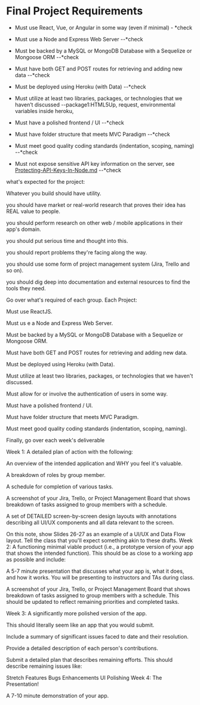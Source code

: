 # Final Project Requirements

* Must use React, Vue, or Angular in some way (even if minimal) - *check

* Must use a Node and Express Web Server --*check

* Must be backed by a MySQL or MongoDB Database with a Sequelize or Mongoose ORM  --*check

* Must have both GET and POST routes for retrieving and adding new data --*check

* Must be deployed using Heroku (with Data) --*check

* Must utilize at least two libraries, packages, or technologies that we haven’t discussed  --package1:HTML5Up, request, environmental variables inside heroku, 

* Must have a polished frontend / UI --*check

* Must have folder structure that meets MVC Paradigm --*check

* Must meet good quality coding standards (indentation, scoping, naming) --*check

* Must not expose sensitive API key information on the server, see [Protecting-API-Keys-In-Node.md](../../../../01-Class-Content/10-nodejs/03-Supplemental/Protecting-API-Keys-In-Node.md) --*check



what's expected for the project:

Whatever you build should have utility.

you should have market or real-world research that proves their idea has REAL value to people.

you should perform research on other web / mobile applications in their app's domain.

you should put serious time and thought into this.

you should report problems they're facing along the way.

you should use some form of project management system (Jira, Trello and so on).

you should dig deep into documentation and external resources to find the tools they need.

Go over what's required of each group. Each Project:

Must use ReactJS.

Must us e a Node and Express Web Server.

Must be backed by a MySQL or MongoDB Database with a Sequelize or Mongoose ORM.

Must have both GET and POST routes for retrieving and adding new data.

Must be deployed using Heroku (with Data).

Must utilize at least two libraries, packages, or technologies that we haven't discussed.

Must allow for or involve the authentication of users in some way.

Must have a polished frontend / UI.

Must have folder structure that meets MVC Paradigm.

Must meet good quality coding standards (indentation, scoping, naming).

Finally, go over each week's deliverable

Week 1: A detailed plan of action with the following:

An overview of the intended application and WHY you feel it's valuable.

A breakdown of roles by group member.

A schedule for completion of various tasks.

A screenshot of your Jira, Trello, or Project Management Board that shows breakdown of tasks assigned to group members with a schedule.

A set of DETAILED screen-by-screen design layouts with annotations describing all UI/UX components and all data relevant to the screen.

On this note, show Slides 26-27 as an example of a UI/UX and Data Flow layout. Tell the class that you'll expect something akin to these drafts.
Week 2: A functioning minimal viable product (i.e., a prototype version of your app that shows the intended function). This should be as close to a working app as possible and include:

A 5-7 minute presentation that discusses what your app is, what it does, and how it works. You will be presenting to instructors and TAs during class.

A screenshot of your Jira, Trello, or Project Management Board that shows breakdown of tasks assigned to group members with a schedule. This should be updated to reflect remaining priorities and completed tasks.

Week 3: A significantly more polished version of the app.

This should literally seem like an app that you would submit.

Include a summary of significant issues faced to date and their resolution.

Provide a detailed description of each person's contributions.

Submit a detailed plan that describes remaining efforts. This should describe remaining issues like:

Stretch Features
Bugs
Enhancements
UI Polishing
Week 4: The Presentation!

A 7-10 minute demonstration of your app.